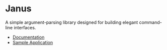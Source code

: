# Janus

A simple argument-parsing library designed for building elegant command-line interfaces.

* [Documentation][docs]
* [Sample Application][sample]

[docs]: http://www.dmulholl.com/docs/janus-swift/
[sample]: https://github.com/dmulholl/janus-swift/blob/master/Sources/JanusExample/main.swift
